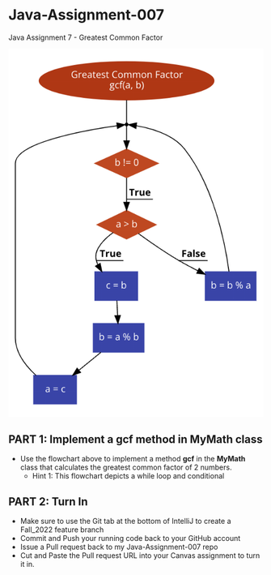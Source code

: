 # Java-Assignment-007

Java Assignment 7 - Greatest Common Factor

![Flowchart for GCF method](images/GCF_Flowchart.png)

## PART 1: Implement a gcf method in MyMath class
* Use the flowchart above to implement a method **gcf** in the **MyMath** class that calculates the greatest common factor of 2 numbers.
    * Hint 1: This flowchart depicts a while loop and conditional

## PART 2: Turn In

* Make sure to use the Git tab at the bottom of IntelliJ to create a Fall_2022 feature branch
* Commit and Push your running code back to your GitHub account
* Issue a Pull request back to my Java-Assignment-007 repo
* Cut and Paste the Pull request URL into your Canvas assignment to turn it in.
